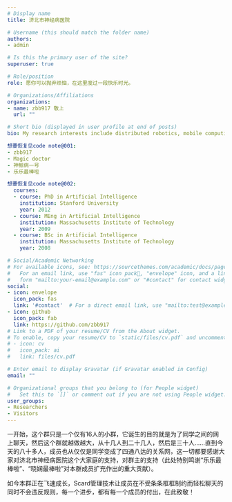 ```yaml
---
# Display name
title: 济北市神经病医院

# Username (this should match the folder name)
authors:
- admin

# Is this the primary user of the site?
superuser: true

# Role/position
role: 愿你可以抛弃烦恼，在这里度过一段快乐时光。

# Organizations/Affiliations
organizations:
- name: zbb917 敬上
  url: ""

# Short bio (displayed in user profile at end of posts)
bio: My research interests include distributed robotics, mobile computing and programmable matter.

想要恢复见code note@001:
- zbb917
- Magic doctor
- 神鲸病一号
- 乐乐最棒啦

想要恢复见code note@002:
  courses:
  - course: PhD in Artificial Intelligence
    institution: Stanford University
    year: 2012
  - course: MEng in Artificial Intelligence
    institution: Massachusetts Institute of Technology
    year: 2009
  - course: BSc in Artificial Intelligence
    institution: Massachusetts Institute of Technology
    year: 2008

# Social/Academic Networking
# For available icons, see: https://sourcethemes.com/academic/docs/page-builder/#icons
#   For an email link, use "fas" icon pack, "envelope" icon, and a link in the
#   form "mailto:your-email@example.com" or "#contact" for contact widget.
social:
- icon: envelope
  icon_pack: fas
  link: '#contact'  # For a direct email link, use "mailto:test@example.org".
- icon: github
  icon_pack: fab
  link: https://github.com/zbb917
# Link to a PDF of your resume/CV from the About widget.
# To enable, copy your resume/CV to `static/files/cv.pdf` and uncomment the lines below.
# - icon: cv
#   icon_pack: ai
#   link: files/cv.pdf

# Enter email to display Gravatar (if Gravatar enabled in Config)
email: ""

# Organizational groups that you belong to (for People widget)
#   Set this to `[]` or comment out if you are not using People widget.
user_groups:
- Researchers
- Visitors
---
```


一开始，这个群只是一个仅有16人的小群，它诞生的目的就是为了同学之间的网上聊天，然后这个群就越做越大，从十几人到二十几人，然后是三十人……直到今天的八十多人，成员也从仅仅是同学变成了四通八达的关系网，这一切都要感谢大家对济北市神经病医院这个大家庭的支持，对群主的支持（此处特别鸣谢“乐乐最棒啦”、“晓娴最棒啦”对本群成员扩充作出的重大贡献）。

如今本群正在飞速成长，Scard管理技术让成员在不受条条框框制约而轻松聊天的同时不会违反规则，每一个进步，都有每一个成员的付出，在此致敬！
